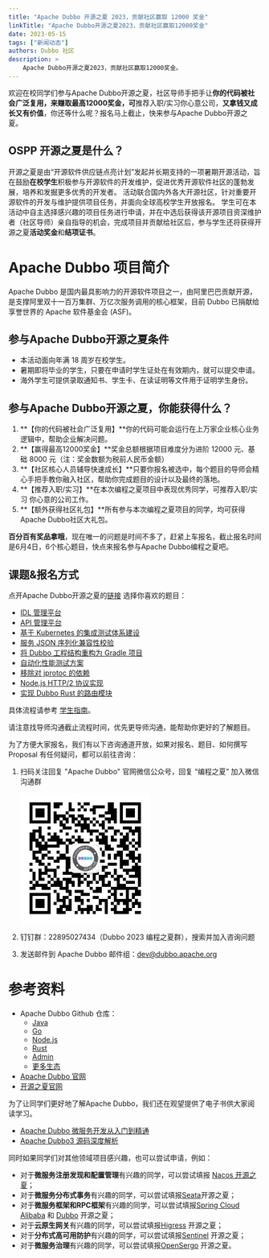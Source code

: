 ```yaml
---
title: "Apache Dubbo 开源之夏 2023，贡献社区赢取 12000 奖金"
linkTitle: "Apache Dubbo开源之夏2023，贡献社区赢取12000奖金"
date: 2023-05-15
tags: ["新闻动态"]
authors: Dubbo 社区
description: >
    Apache Dubbo开源之夏2023，贡献社区赢取12000奖金。
---
```


欢迎在校同学们参与Apache Dubbo开源之夏，社区导师手把手让**你的代码被社会广泛复用，来赚取最高12000奖金，可**推荐入职/实习你心意公司，**又拿钱又成长又有价值**，你还等什么呢？报名马上截止，快来参与Apache Dubbo开源之夏。

## OSPP 开源之夏是什么？

开源之夏是由“开源软件供应链点亮计划”发起并长期支持的一项暑期开源活动，旨在鼓励**在校学生**积极参与开源软件的开发维护，促进优秀开源软件社区的蓬勃发展，培养和发掘更多优秀的开发者。
活动联合国内外各大开源社区，针对重要开源软件的开发与维护提供项目任务，并面向全球高校学生开放报名。
学生可在本活动中自主选择感兴趣的项目任务进行申请，并在中选后获得该开源项目资深维护者（社区导师）亲自指导的机会，完成项目并贡献给社区后，参与学生还将获得开源之夏**活动奖金**和**结项证书**。

# Apache Dubbo 项目简介

Apache Dubbo 是国内最具影响力的开源软件项目之一，由阿里巴巴贡献开源，是支撑阿里双十一百万集群、万亿次服务调用的核心框架，目前 Dubbo 已捐献给享誉世界的 Apache 软件基金会 (ASF)。

## 参与Apache Dubbo开源之夏条件

- 本活动面向年满 18 周岁在校学生。
- 暑期即将毕业的学生，只要在申请时学生证处在有效期内，就可以提交申请。
- 海外学生可提供录取通知书、学生卡、在读证明等文件用于证明学生身份。

## 参与Apache Dubbo开源之夏，你能获得什么？

1. **【你的代码被社会广泛复用】**你的代码可能会运行在上万家企业核心业务逻辑中，帮助企业解决问题。
2. **【赢得最高12000奖金】**奖金总额根据项目难度分为进阶 12000 元、基础 8000 元（注：奖金数额为税前人民币金额）
3. **【社区核心人员辅导快速成长】**只要你报名被选中，每个题目的导师会精心手把手教你融入社区，帮助你完成题目的设计以及最终的落地。
4. **【推荐入职/实习】**在本次编程之夏项目中表现优秀同学，可推荐入职/实习 你心意的公司工作。
5. **【额外获得社区礼包】**所有参与本次编程之夏项目的同学，均可获得Apache Dubbo社区大礼包。

**百分百有奖品拿哦**，现在唯一的问题是时间不多了，赶紧上车报名，截止报名时间是6月4日，6个核心题目，快点来报名参与Apache Dubbo编程之夏吧。

## 课题&报名方式

点开Apache Dubbo开源之夏的[链接](https://summer-ospp.ac.cn/org/orgdetail/ab188e59-fab8-468f-bc89-bdc2bd8b5e64?lang=zh) 选择你喜欢的题目：

- [IDL 管理平台](https://summer-ospp.ac.cn/org/prodetail/23a7f0282?list=org&navpage=org)
- [API 管理平台](https://summer-ospp.ac.cn/org/prodetail/23a7f0286?list=org&navpage=org)
- [基于 Kubernetes 的集成测试体系建设](https://summer-ospp.ac.cn/org/prodetail/23a7f0284?list=org&navpage=org)
- [服务 JSON 序列化兼容性校验](https://summer-ospp.ac.cn/org/prodetail/23a7f0287?list=org&navpage=org)
- [将 Dubbo 工程结构重构为 Gradle 项目](https://summer-ospp.ac.cn/org/prodetail/23a7f0289?list=org&navpage=org)
- [自动化性能测试方案](https://summer-ospp.ac.cn/org/prodetail/23a7f0292?list=org&navpage=org)
- [移除对 jprotoc 的依赖](https://summer-ospp.ac.cn/org/prodetail/23a7f0294?list=org&navpage=org)
- [Node.js HTTP/2 协议实现](https://summer-ospp.ac.cn/org/prodetail/23a7f0520?list=org&navpage=org)
- [实现 Dubbo Rust 的路由模块](https://summer-ospp.ac.cn/org/prodetail/23a7f0553?list=org&navpage=org)

具体流程请参考 [学生指南](https://summer-ospp.ac.cn/help/student/)。

请注意找导师沟通截止流程时间，优先更导师沟通，能帮助你更好的了解题目。

为了方便大家报名，我们有以下咨询通道开放，如果对报名、题目、如何撰写 Proposal 有任何疑问，都可以前往咨询：

1. 扫码关注回复 "Apache Dubbo" 官网微信公众号，回复 “编程之夏” 加入微信沟通群

    ![qrcode_for_gh_a84d4cf4c871_258 (1).jpg](/imgs/blog/news/ospp-2023-announcement/1684119089728-eae2eb7d-4098-430e-a69e-a3939265e22b.jpeg)

2. 钉钉群：22895027434（Dubbo 2023 编程之夏群），搜索并加入咨询问题
3. 发送邮件到 Apache Dubbo 邮件组：dev@dubbo.apache.org

# 参考资料

- Apache Dubbo Github 仓库：
   - [Java](http://github.com/apache/dubbo)
   - [Go](http://github.com/apache/dubbo-go)
   - [Node.js](http://github.com/apache/dubbo-js)
   - [Rust](http://github.com/apache/dubbo-rust)
   - [Admin](http://github.com/apache/dubbo-admin)
   - [更多生态](http://github.com/dubbo/)
- [Apache Dubbo 官网](https://dubbo.apache.org/)
- [开源之夏官网](https://summer-ospp.ac.cn/org/orgdetail/a7f6e2ad-4acc-47f8-9471-4e54b9a166a6?lang=zh)

为了让同学们更好地了解Apache Dubbo，我们还在观望提供了电子书供大家阅读学习。

- [Apache Dubbo 微服务开发从入门到精通](https://cn.dubbo.apache.org/zh-cn/contact/books/)
- [Apache Dubbo3 源码深度解析](https://cn.dubbo.apache.org/zh-cn/contact/books/)

同时如果同学们对其他领域项目感兴趣，也可以尝试申请，例如：

- 对于**微服务注册发现和配置管理**有兴趣的同学，可以尝试填报 [Nacos 开源之夏](https://summer-ospp.ac.cn/org/orgdetail/ab188e59-fab8-468f-bc89-bdc2bd8b5e64?lang=zh)；
- 对于**微服务分布式事务**有兴趣的同学，可以尝试填报[Seata](https://summer-ospp.ac.cn/org/orgdetail/064c15df-705c-483a-8fc8-02831370db14?lang=zh)开源之夏；
- 对于**微服务框架和RPC框架**有兴趣的同学，可以尝试填报[Spring Cloud Alibaba](https://summer-ospp.ac.cn/org/orgdetail/41d68399-ed48-4d6d-9d4d-3ff4128dc132?lang=zh) 和 [Dubbo](https://summer-ospp.ac.cn/org/orgdetail/a7f6e2ad-4acc-47f8-9471-4e54b9a166a6?lang=zh) 开源之夏；
- 对于**云原生网关**有兴趣的同学，可以尝试填报[Higress](https://higress.io/zh-cn/blog/ospp-2023) 开源之夏；
- 对于**分布式高可用防护**有兴趣的同学，可以尝试填报[Sentinel](https://summer-ospp.ac.cn/org/orgdetail/5e879522-bd90-4a8b-bf8b-b11aea48626b?lang=zh) 开源之夏；
- 对于**微服务治理**有兴趣的同学，可以尝试填报[OpenSergo](https://summer-ospp.ac.cn/org/orgdetail/aaff4eec-11b1-4375-997d-5eea8f51762b?lang=zh) 开源之夏。

